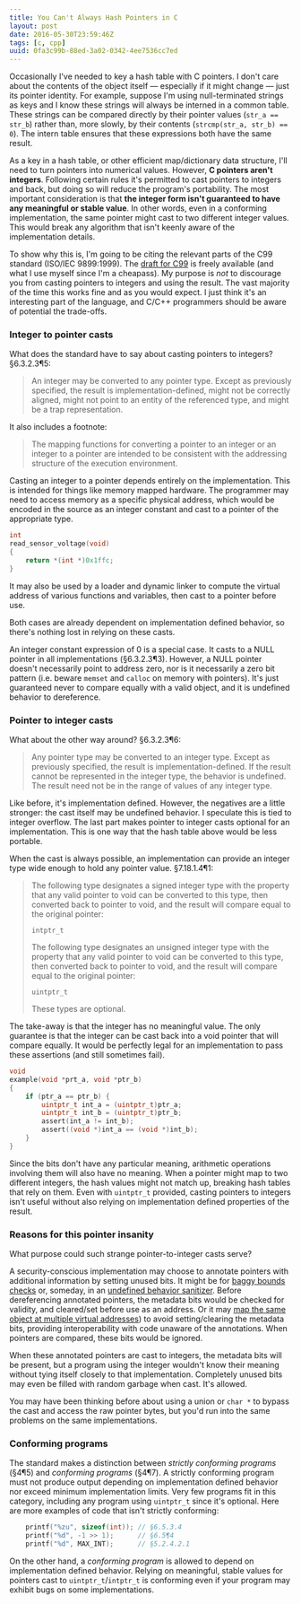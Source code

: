 ```yaml
---
title: You Can't Always Hash Pointers in C
layout: post
date: 2016-05-30T23:59:46Z
tags: [c, cpp]
uuid: 0fa3c99b-88ed-3a02-0342-4ee7536cc7ed
---
```


Occasionally I've needed to key a hash table with C pointers. I don't
care about the contents of the object itself — especially if it might
change — just its pointer identity. For example, suppose I'm using
null-terminated strings as keys and I know these strings will always
be interned in a common table. These strings can be compared directly
by their pointer values (`str_a == str_b`) rather than, more slowly,
by their contents (`strcmp(str_a, str_b) == 0`). The intern table
ensures that these expressions both have the same result.

As a key in a hash table, or other efficient map/dictionary data
structure, I'll need to turn pointers into numerical values. However,
**C pointers aren't integers**. Following certain rules it's permitted
to cast pointers to integers and back, but doing so will reduce the
program's portability. The most important consideration is that **the
integer form isn't guaranteed to have any meaningful or stable
value**. In other words, even in a conforming implementation, the same
pointer might cast to two different integer values. This would break
any algorithm that isn't keenly aware of the implementation details.

To show why this is, I'm going to be citing the relevant parts of the
C99 standard (ISO/IEC 9899:1999). The [draft for C99][draft] is freely
available (and what I use myself since I'm a cheapass). My purpose is
*not* to discourage you from casting pointers to integers and using
the result. The vast majority of the time this works fine and as you
would expect. I just think it's an interesting part of the language,
and C/C++ programmers should be aware of potential the trade-offs.

### Integer to pointer casts

What does the standard have to say about casting pointers to integers?
§6.3.2.3¶5:

> An integer may be converted to any pointer type. Except as
> previously specified, the result is implementation-defined, might
> not be correctly aligned, might not point to an entity of the
> referenced type, and might be a trap representation.

It also includes a footnote:

> The mapping functions for converting a pointer to an integer or an
> integer to a pointer are intended to be consistent with the
> addressing structure of the execution environment.

Casting an integer to a pointer depends entirely on the
implementation. This is intended for things like memory mapped
hardware. The programmer may need to access memory as a specific
physical address, which would be encoded in the source as an integer
constant and cast to a pointer of the appropriate type.

~~~c
int
read_sensor_voltage(void)
{
    return *(int *)0x1ffc;
}
~~~

It may also be used by a loader and dynamic linker to compute the
virtual address of various functions and variables, then cast to a
pointer before use.

Both cases are already dependent on implementation defined behavior,
so there's nothing lost in relying on these casts.

An integer constant expression of 0 is a special case. It casts to a
NULL pointer in all implementations (§6.3.2.3¶3). However, a NULL
pointer doesn't necessarily point to address zero, nor is it
necessarily a zero bit pattern (i.e. beware `memset` and `calloc` on
memory with pointers). It's just guaranteed never to compare equally
with a valid object, and it is undefined behavior to dereference.

### Pointer to integer casts

What about the other way around? §6.3.2.3¶6:

> Any pointer type may be converted to an integer type. Except as
> previously specified, the result is implementation-defined. If the
> result cannot be represented in the integer type, the behavior is
> undefined. The result need not be in the range of values of any
> integer type.

Like before, it's implementation defined. However, the negatives are a
little stronger: the cast itself may be undefined behavior. I
speculate this is tied to integer overflow. The last part makes
pointer to integer casts optional for an implementation. This is one
way that the hash table above would be less portable.

When the cast is always possible, an implementation can provide an
integer type wide enough to hold any pointer value. §7.18.1.4¶1:

> The following type designates a signed integer type with the
> property that any valid pointer to void can be converted to this
> type, then converted back to pointer to void, and the result will
> compare equal to the original pointer:
>
> `intptr_t`
>
> The following type designates an unsigned integer type with the
> property that any valid pointer to void can be converted to this
> type, then converted back to pointer to void, and the result will
> compare equal to the original pointer:
>
> `uintptr_t`
>
> These types are optional.

The take-away is that the integer has no meaningful value. The only
guarantee is that the integer can be cast back into a void pointer
that will compare equally. It would be perfectly legal for an
implementation to pass these assertions (and still sometimes fail).

~~~c
void
example(void *prt_a, void *ptr_b)
{
    if (ptr_a == ptr_b) {
        uintptr_t int_a = (uintptr_t)ptr_a;
        uintptr_t int_b = (uintptr_t)ptr_b;
        assert(int_a != int_b);
        assert((void *)int_a == (void *)int_b);
    }
}
~~~

Since the bits don't have any particular meaning, arithmetic
operations involving them will also have no meaning. When a pointer
might map to two different integers, the hash values might not match
up, breaking hash tables that rely on them. Even with `uintptr_t`
provided, casting pointers to integers isn't useful without also
relying on implementation defined properties of the result.

### Reasons for this pointer insanity

What purpose could such strange pointer-to-integer casts serve?

A security-conscious implementation may choose to annotate pointers
with additional information by setting unused bits. It might be for
[baggy bounds checks][baggy] or, someday, in an [undefined behavior
sanitizer][ubsan]. Before dereferencing annotated pointers, the
metadata bits would be checked for validity, and cleared/set before
use as an address. Or it may [map the same object at multiple virtual
addresses][map]) to avoid setting/clearing the metadata bits,
providing interoperability with code unaware of the annotations. When
pointers are compared, these bits would be ignored.

When these annotated pointers are cast to integers, the metadata bits
will be present, but a program using the integer wouldn't know their
meaning without tying itself closely to that implementation.
Completely unused bits may even be filled with random garbage when
cast. It's allowed.

You may have been thinking before about using a union or `char *` to
bypass the cast and access the raw pointer bytes, but you'd run into
the same problems on the same implementations.

### Conforming programs

The standard makes a distinction between *strictly conforming
programs* (§4¶5) and *conforming programs* (§4¶7). A strictly
conforming program must not produce output depending on implementation
defined behavior nor exceed minimum implementation limits. Very few
programs fit in this category, including any program using `uintptr_t`
since it's optional. Here are more examples of code that isn't
strictly conforming:

~~~c
    printf("%zu", sizeof(int)); // §6.5.3.4
    printf("%d", -1 >> 1);      // §6.5¶4
    printf("%d", MAX_INT);      // §5.2.4.2.1
~~~

On the other hand, a *conforming program* is allowed to depend on
implementation defined behavior. Relying on meaningful, stable values
for pointers cast to `uintptr_t`/`intptr_t` is conforming even if your
program may exhibit bugs on some implementations.


[draft]: http://www.open-std.org/jtc1/sc22/WG14/www/docs/n1256.pdf
[baggy]: https://www.usenix.org/legacy/event/sec09/tech/full_papers/akritidis.pdf
[map]: /blog/2016/04/10/
[ubsan]: http://clang.llvm.org/docs/UndefinedBehaviorSanitizer.html
